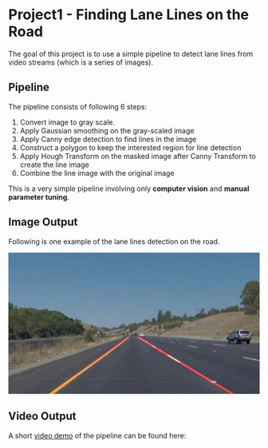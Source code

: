 # Project1 - Finding Lane Lines on the Road
The goal of this project is to use a simple pipeline to detect lane lines from video streams (which is a series of images).

## Pipeline
The pipeline consists of following 6 steps:
1. Convert image to gray scale.
2. Apply Gaussian smoothing on the gray-scaled image
3. Apply Canny edge detection to find lines in the image
4. Construct a polygon to keep the interested region for line detection
5. Apply Hough Transform on the masked image after Canny Transform to create the line image
6. Combine the line image with the original image

This is a very simple pipeline involving only **computer vision** and **manual parameter tuning**.

## Image Output
Following is one example of the lane lines detection on the road.

![test_output](/Project1_Finding_Lane_Lines/test_images_output/solidYellowCurve.jpg) 

## Video Output
A short [video demo](https://youtu.be/V2bR1DL7FD8) of the pipeline can be found here:

![<img src="https://i9.ytimg.com/vi/V2bR1DL7FD8/mq1.jpg?sqp=CMmIhuwF&rs=AOn4CLD4eu_okS4dSJDyI8sVlHzXd_PkCg">](https://youtu.be/V2bR1DL7FD8)
